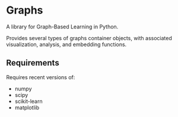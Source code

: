 # Graphs

A library for Graph-Based Learning in Python.

Provides several types of graphs container objects,
with associated visualization, analysis, and embedding functions.


## Requirements

Requires recent versions of:

  * numpy
  * scipy
  * scikit-learn
  * matplotlib

